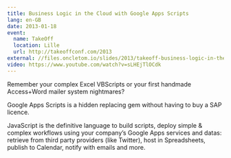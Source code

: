 ```yaml
---
title: Business Logic in the Cloud with Google Apps Scripts
lang: en-GB
date: 2013-01-18
event:
  name: TakeOff
  location: Lille
  url: http://takeoffconf.com/2013
external: //files.oncletom.io/slides/2013/takeoff-business-logic-in-the-cloud-with-google-apps-scripts.pdf
video: https://www.youtube.com/watch?v=sLHEjTlOCdk
---
```


Remember your complex Excel VBScripts or your first handmade Access+Word mailer system nightmares?

Google Apps Scripts is a hidden replacing gem without having to buy a SAP licence.

JavaScript is the definitive language to build scripts, deploy simple & complex workflows using your company’s Google Apps services and datas: retrieve from third party providers (like Twitter), host in Spreadsheets, publish to Calendar, notify with emails and more.
